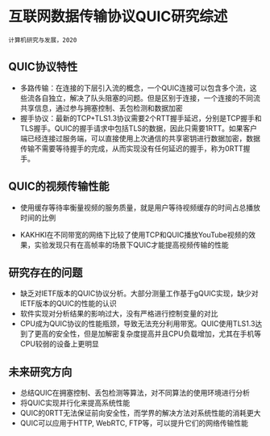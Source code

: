 # 互联网数据传输协议QUIC研究综述

`计算机研究与发展，2020`  

## QUIC协议特性

- 多路传输：在连接的下层引入流的概念，一个QUIC连接可以包含多个流，这些流各自独立，解决了队头阻塞的问题。但是区别于连接，一个连接的不同流共享信息，通过参与拥塞控制、丢包检测和数据加密
- 握手协议：最新的TCP+TLS1.3协议需要2个RTT握手延迟，分别是TCP握手和TLS握手。QUIC的握手请求中包括TLS的数据，因此只需要1RTT。如果客户端已经连接过服务端，可以直接使用上次通信的共享密钥进行数据加密，数据传输不需要等待握手的完成，从而实现没有任何延迟的握手，称为0RTT握手。

## QUIC的视频传输性能

- 使用缓存等待率衡量视频的服务质量，就是用户等待视频缓存的时间占总播放时间的比例

- KAKHKI在不同带宽的网络下比较了使用TCP和QUIC播放YouTube视频的效果，实验发现只有在高帧率的场景下QUIC才能提高视频传输的性能

## 研究存在的问题

- 缺乏对IETF版本的QUIC协议分析。大部分测量工作基于gQUIC实现，缺少对IETF版本的QUIC的性能的认识
- 软件实现对分析结果的影响过大，没有严格进行控制变量的对比
- CPU成为QUIC协议的性能瓶颈，导致无法充分利用带宽。QUIC使用TLS1.3达到了更高的安全性，但是加解密复杂度提高并且CPU负载增加，尤其在手机等CPU较弱的设备上更明显

## 未来研究方向

- 总结QUIC在拥塞控制、丢包检测等算法，对不同算法的使用环境进行分析
- 将QUIC实现并行化来提高系统性能
- QUIC的0RTT无法保证前向安全性，而学界的解决方法对系统性能的消耗更大
- QUIC可以应用于HTTP, WebRTC, FTP等，可以提升它们的网络传输性能


